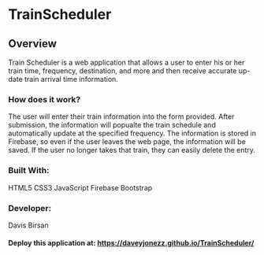 # TrainScheduler

## Overview

Train Scheduler is a web application that allows a user to enter his or her train time, frequency, destination, and more and then receive accurate up-date train arrival time information.

### How does it work?
The user will enter their train information into the form provided. After submission, the information will popualte the train schedule and automatically update at the specified frequency. The information is stored in Firebase, so even if the user leaves the web page, the information will be saved. If the user no longer takes that train, they can easily delete the entry. 

### Built With:
HTML5
CSS3
JavaScript
Firebase
Bootstrap

### Developer:
Davis Birsan

#### Deploy this application at: https://daveyjonezz.github.io/TrainScheduler/
